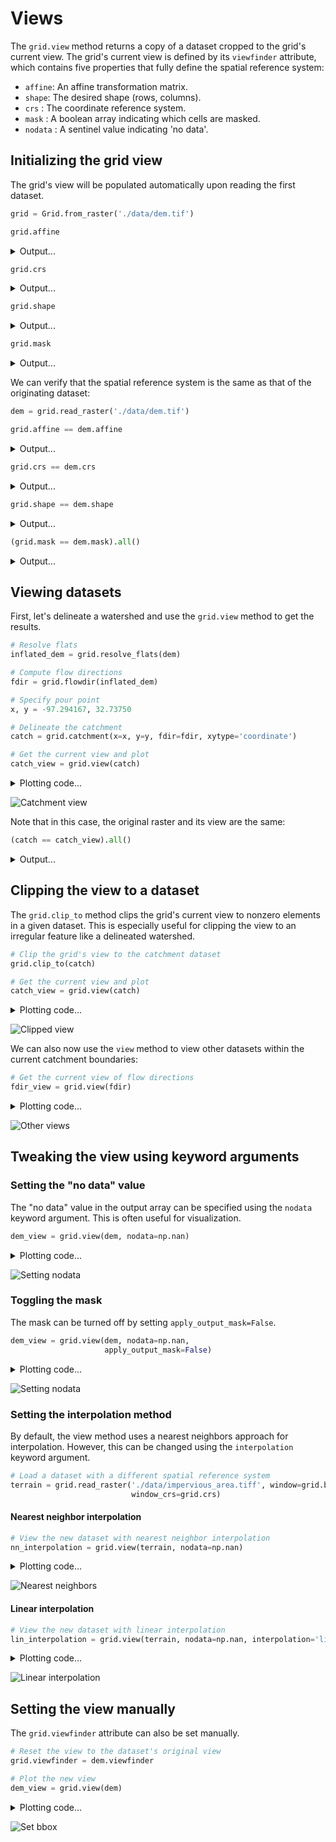 # Views

The `grid.view` method returns a copy of a dataset cropped to the grid's current view. The grid's current view is defined by its `viewfinder` attribute, which contains five properties that fully define the spatial reference system:

  - `affine`: An affine transformation matrix.
  - `shape`: The desired shape (rows, columns).
  - `crs` : The coordinate reference system.
  - `mask` : A boolean array indicating which cells are masked.
  - `nodata` : A sentinel value indicating 'no data'.

## Initializing the grid view

The grid's view will be populated automatically upon reading the first dataset.

```python
grid = Grid.from_raster('./data/dem.tif')
```

```python
grid.affine
```

<details>
<summary>Output...</summary>
<p>

```
Affine(0.0008333333333333, 0.0, -97.4849999999961,
       0.0, -0.0008333333333333, 32.82166666666536)
```

</p>
</details>


```python
grid.crs
```

<details>
<summary>Output...</summary>
<p>

```
Proj('+proj=longlat +datum=WGS84 +no_defs', preserve_units=True)
```

</p>
</details>


```python
grid.shape
```

<details>
<summary>Output...</summary>
<p>

```
(359, 367)
```

</p>
</details>

```python
grid.mask
```

<details>
<summary>Output...</summary>
<p>

```
array([[ True,  True,  True, ...,  True,  True,  True],
       [ True,  True,  True, ...,  True,  True,  True],
       [ True,  True,  True, ...,  True,  True,  True],
       ...,
       [ True,  True,  True, ...,  True,  True,  True],
       [ True,  True,  True, ...,  True,  True,  True],
       [ True,  True,  True, ...,  True,  True,  True]])
```

</p>
</details>

We can verify that the spatial reference system is the same as that of the originating dataset:

```python
dem = grid.read_raster('./data/dem.tif')
```

```python
grid.affine == dem.affine
```

<details>
<summary>Output...</summary>
<p>

```
True
```

</p>
</details>

```python
grid.crs == dem.crs
```

<details>
<summary>Output...</summary>
<p>

```
True
```

</p>
</details>

```python
grid.shape == dem.shape
```

<details>
<summary>Output...</summary>
<p>

```
True
```

</p>
</details>


```python
(grid.mask == dem.mask).all()
```

<details>
<summary>Output...</summary>
<p>

```
True
```

</p>
</details>


## Viewing datasets

First, let's delineate a watershed and use the `grid.view` method to get the results.

```python
# Resolve flats
inflated_dem = grid.resolve_flats(dem)

# Compute flow directions
fdir = grid.flowdir(inflated_dem)

# Specify pour point
x, y = -97.294167, 32.73750

# Delineate the catchment
catch = grid.catchment(x=x, y=y, fdir=fdir, xytype='coordinate')

# Get the current view and plot
catch_view = grid.view(catch)
```

<details>
<summary>Plotting code...</summary>
<p>

```python
fig, ax = plt.subplots(figsize=(8,6))
fig.patch.set_alpha(0)
plt.imshow(catch_view, cmap='Greys_r', zorder=1)
plt.title('Catchment', size=14)
plt.tight_layout()
```

</p>
</details>


![Catchment view](https://s3.us-east-2.amazonaws.com/pysheds/img/views_catch.png)

Note that in this case, the original raster and its view are the same:

```python
(catch == catch_view).all()
```

<details>
<summary>Output...</summary>
<p>

```
True
```

</p>
</details>


## Clipping the view to a dataset

The `grid.clip_to` method clips the grid's current view to nonzero elements in a given dataset. This is especially useful for clipping the view to an irregular feature like a delineated watershed.

```python
# Clip the grid's view to the catchment dataset
grid.clip_to(catch)

# Get the current view and plot
catch_view = grid.view(catch)
```

<details>
<summary>Plotting code...</summary>
<p>

```python
fig, ax = plt.subplots(figsize=(8,6))
fig.patch.set_alpha(0)
plt.imshow(catch_view, cmap='Greys_r', zorder=1)
plt.title('Clipped catchment', size=14)
plt.tight_layout()
```

</p>
</details>


![Clipped view](https://s3.us-east-2.amazonaws.com/pysheds/img/views_catch_clipped.png)

We can also now use the `view` method to view other datasets within the current catchment boundaries:

```python
# Get the current view of flow directions
fdir_view = grid.view(fdir)
```

<details>
<summary>Plotting code...</summary>
<p>

```python
fig, ax = plt.subplots(figsize=(8,6))
fig.patch.set_alpha(0)
plt.imshow(fdir_view, cmap='viridis', zorder=1)
plt.title('Clipped flow directions', size=14)
plt.tight_layout()
```

</p>
</details>


![Other views](https://s3.us-east-2.amazonaws.com/pysheds/img/views_fdir_clipped.png)

## Tweaking the view using keyword arguments

### Setting the "no data" value

The "no data" value in the output array can be specified using the `nodata` keyword argument. This is often useful for visualization.

```python
dem_view = grid.view(dem, nodata=np.nan)
```

<details>
<summary>Plotting code...</summary>
<p>

```python
fig, ax = plt.subplots(figsize=(8,6))
fig.patch.set_alpha(0)
plt.imshow(dem_view, cmap='terrain', zorder=1)
plt.title('Clipped DEM with mask', size=14)
plt.tight_layout()
```

</p>
</details>


![Setting nodata](https://s3.us-east-2.amazonaws.com/pysheds/img/views_dem_clipped.png)

### Toggling the mask

The mask can be turned off by setting `apply_output_mask=False`.

```python
dem_view = grid.view(dem, nodata=np.nan,
                     apply_output_mask=False)
```

<details>
<summary>Plotting code...</summary>
<p>

```python
fig, ax = plt.subplots(figsize=(8,6))
fig.patch.set_alpha(0)
plt.imshow(dem_view, cmap='terrain', zorder=1)
plt.title('Clipped DEM without mask', size=14)
plt.tight_layout()
```

</p>
</details>


![Setting nodata](https://s3.us-east-2.amazonaws.com/pysheds/img/views_dem_nomask.png)

### Setting the interpolation method

By default, the view method uses a nearest neighbors approach for interpolation. However, this can be changed using the `interpolation` keyword argument.

```python
# Load a dataset with a different spatial reference system
terrain = grid.read_raster('./data/impervious_area.tiff', window=grid.bbox,
                           window_crs=grid.crs)
```

#### Nearest neighbor interpolation

```python
# View the new dataset with nearest neighbor interpolation
nn_interpolation = grid.view(terrain, nodata=np.nan)
```

<details>
<summary>Plotting code...</summary>
<p>

```python
fig, ax = plt.subplots(figsize=(8,6))
fig.patch.set_alpha(0)
plt.imshow(nn_interpolation, cmap='bone', zorder=1)
plt.title('Nearest neighbor interpolation', size=14)
plt.tight_layout()
```

</p>
</details>


![Nearest neighbors](https://s3.us-east-2.amazonaws.com/pysheds/img/views_nn_interp.png)

#### Linear interpolation

```python
# View the new dataset with linear interpolation
lin_interpolation = grid.view(terrain, nodata=np.nan, interpolation='linear')
```

<details>
<summary>Plotting code...</summary>
<p>

```python
fig, ax = plt.subplots(figsize=(8,6))
fig.patch.set_alpha(0)
plt.imshow(lin_interpolation, cmap='bone', zorder=1)
plt.title('Linear interpolation', size=14)
plt.tight_layout()
```

</p>
</details>


![Linear interpolation](https://s3.us-east-2.amazonaws.com/pysheds/img/views_lin_interp.png)

## Setting the view manually

The `grid.viewfinder` attribute can also be set manually.

```python
# Reset the view to the dataset's original view
grid.viewfinder = dem.viewfinder

# Plot the new view
dem_view = grid.view(dem)
```

<details>
<summary>Plotting code...</summary>
<p>

```python
fig, ax = plt.subplots(figsize=(8,6))
fig.patch.set_alpha(0)
plt.imshow(dem_view, cmap='terrain', zorder=1)
plt.title('DEM with original view restored', size=14)
plt.tight_layout()
```

</p>
</details>


![Set bbox](https://s3.us-east-2.amazonaws.com/pysheds/img/views_full_dem.png)
